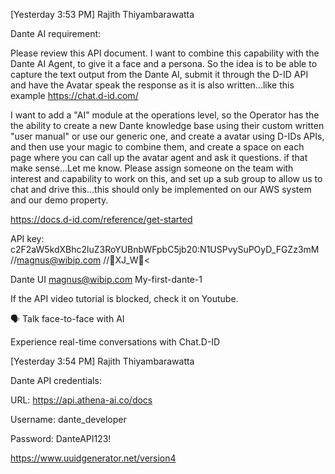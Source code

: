 [Yesterday 3:53 PM] Rajith Thiyambarawatta

Dante AI requirement:


Please review this API document. I want to combine this capability with the Dante AI Agent, to give it a face and a persona. So the idea is to be able to capture the text output from the Dante AI, submit it through the D-ID API and have the Avatar speak the response as it is also written...like this example 
https://chat.d-id.com/


I want to add a "AI" module at the operations level, so the Operator has the the ability to create a new Dante knowledge base using their custom written "user manual" or use our generic one, and create a avatar using D-IDs APIs, and then use your magic to combine them, and create a space on each page where you can call up the avatar agent and ask it questions. if that make sense...Let me know. Please assign someone on the team with interest and capability to work on this, and set up a sub group to allow us to chat and drive this...this should only be implemented on our AWS system and our demo property.

https://docs.d-id.com/reference/get-started

API key: c2F2aW5kdXBhc2luZ3RoYUBnbWFpbC5jb20:N1USPvySuPOyD_FGZz3mM
//magnus@wibip.com
//XJ_W<

Dante UI 
magnus@wibip.com
My-first-dante-1

If the API video tutorial is blocked, check it on Youtube.

🗣️ Talk face-to-face with AI

Experience real-time conversations with Chat.D-ID

[Yesterday 3:54 PM] Rajith Thiyambarawatta

Dante API credentials:

URL: https://api.athena-ai.co/docs

Username: dante_developer

Password: DanteAPI123!

https://www.uuidgenerator.net/version4